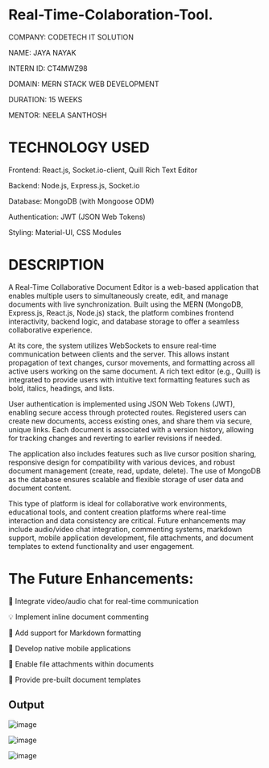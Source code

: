 # Real-Time-Colaboration-Tool.

COMPANY: CODETECH IT SOLUTION

NAME: JAYA NAYAK

INTERN ID: CT4MWZ98

DOMAIN: MERN STACK WEB DEVELOPMENT

DURATION: 15 WEEKS

MENTOR: NEELA SANTHOSH

# TECHNOLOGY USED

Frontend: React.js, Socket.io-client, Quill Rich Text Editor

Backend: Node.js, Express.js, Socket.io

Database: MongoDB (with Mongoose ODM)

Authentication: JWT (JSON Web Tokens)

Styling: Material-UI, CSS Modules


# DESCRIPTION

A Real-Time Collaborative Document Editor is a web-based application that enables multiple users to simultaneously create, edit, and manage documents with live synchronization. Built using the MERN (MongoDB, Express.js, React.js, Node.js) stack, the platform combines frontend interactivity, backend logic, and database storage to offer a seamless collaborative experience.

At its core, the system utilizes WebSockets to ensure real-time communication between clients and the server. This allows instant propagation of text changes, cursor movements, and formatting across all active users working on the same document. A rich text editor (e.g., Quill) is integrated to provide users with intuitive text formatting features such as bold, italics, headings, and lists.

User authentication is implemented using JSON Web Tokens (JWT), enabling secure access through protected routes. Registered users can create new documents, access existing ones, and share them via secure, unique links. Each document is associated with a version history, allowing for tracking changes and reverting to earlier revisions if needed.

The application also includes features such as live cursor position sharing, responsive design for compatibility with various devices, and robust document management (create, read, update, delete). The use of MongoDB as the database ensures scalable and flexible storage of user data and document content.

This type of platform is ideal for collaborative work environments, educational tools, and content creation platforms where real-time interaction and data consistency are critical. Future enhancements may include audio/video chat integration, commenting systems, markdown support, mobile application development, file attachments, and document templates to extend functionality and user engagement.


# The Future Enhancements:

💬 Integrate video/audio chat for real-time communication

💡 Implement inline document commenting

📝 Add support for Markdown formatting

📱 Develop native mobile applications

📎 Enable file attachments within documents

📄 Provide pre-built document templates

  ## Output

![image](https://github.com/user-attachments/assets/12dec448-21d1-41fe-9bcf-77da33af5d26)

![image](https://github.com/user-attachments/assets/13eec157-5636-4644-a8cd-33ee3b3bff7b)

![image](https://github.com/user-attachments/assets/285050fe-a039-4443-80ce-371cbf093211)



